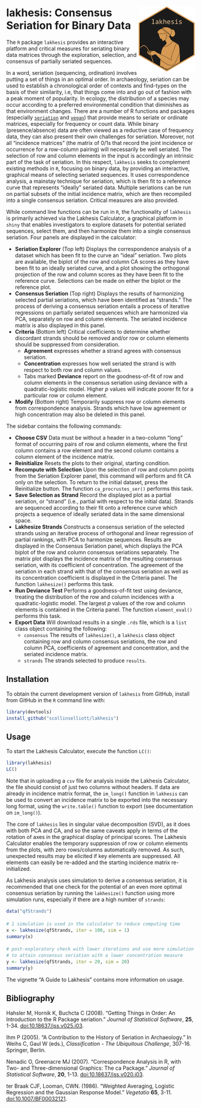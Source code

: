 
<!-- README.md is generated from README.Rmd. Please edit that file -->

# <img src="man/figures/logo.png" align="right" width="150px"/> lakhesis: Consensus Seriation for Binary Data

<!-- badges: start -->
<!-- badges: end -->

The `R` package `lakhesis` provides an interactive platform and critical
measures for seriating binary data matrices through the exploration,
selection, and consensus of partially seriated sequences.

In a word, seriation (sequencing, ordination) involves putting a set of
things in an optimal order. In archaeology, seriation can be used to
establish a chronological order of contexts and find-types on the basis
of their similarity, i.e, that things come into and go out of fashion
with a peak moment of popularity. In ecology, the distribution of a
species may occur according to a preferred environmental condition that
diminishes as that environment changes. There are a number of R
functions and packages (especially
[`seriation`](https://github.com/mhahsler/seriation) and
[`vegan`](https://CRAN.R-project.org/package=vegan)) that provide means
to seriate or ordinate matrices, especially for frequency or count data.
While binary (presence/absence) data are often viewed as a reductive
case of frequency data, they can also present their own challenges for
seriation. Moreover, not all “incidence matrices” (the matrix of 0/1s
that record the joint incidence or occurrence for a row-column pairing)
will necessarily be well seriated. The selection of row and column
elements in the input is accordingly an intrinsic part of the task of
seriation. In this respect, `lakhesis` seeks to complement existing
methods in `R`, focusing on binary data, by providing an interactive,
graphical means of selecting seriated sequences. It uses correspondence
analysis, a mainstay technique for seriation, which is then fit to a
reference curve that represents “ideally” seriated data. Multiple
seriations can be run on partial subsets of the initial incidence
matrix, which are then recompiled into a single consensus seriation.
Critical measures are also provided.

While command line functions can be run in `R`, the functionality of
`lakhesis` is primarily achieved via the Lakhesis Calculator, a
graphical platform in `shiny` that enables investigators to explore
datasets for potential seriated sequences, select them, and then
harmonize them into a single consensus seriation. Four panels are
displayed in the calculator:

- **Seriation Explorer** (Top left) Displays the correspondence analysis
  of a dataset which has been fit to the curve an “ideal” seriation. Two
  plots are available, the biplot of the row and column CA scores as
  they have been fit to an ideally seriated curve, and a plot showing
  the orthogonal projection of the row and column scores as they have
  been fit to the reference curve. Selections can be made on either the
  biplot or the reference plot.
- **Consensus Seriation** (Top right) Displays the results of
  harmonizing selected partial seriations, which have been identified as
  “strands.” The process of deriving a consensus seriation entails a
  process of iterative regressions on partially seriated sequences which
  are harmonized via PCA, separately on row and column elements. The
  seriated incidence matrix is also displayed in this panel.
- **Criteria** (Bottom left) Critical coefficients to determine whether
  discordant strands should be removed and/or row or column elements
  should be suppressed from consideration.
  - **Agreement** expresses whether a strand agrees with consensus
    seriation.
  - **Concentration** expresses how well seriated the strand is with
    respect to both row and column values.
  - Tabs marked **Deviance** report on the goodness-of-fit of row and
    column elements in the consensus seriation using deviance with a
    quadratic-logistic model. Higher $p$ values will indicate poorer fit
    for a particular row or column element.
- **Modify** (Bottom right) Temporarily suppress row or column elements
  from correspondence analysis. Strands which have low agreement or high
  concentration may also be deleted in this panel.

The sidebar contains the following commands:

- **Choose CSV** Data must be without a header in a two-column “long”
  format of occurring pairs of row and column elements, where the first
  column contains a row element and the second column contains a column
  element of the incidence matrix.
- **Reinitialize** Resets the plots to their original, starting
  condition.
- **Recompute with Selection** Upon the selection of row and column
  points from the Seriation Explorer panel, this command will perform
  and fit CA only on the selection. To return to the initial dataset,
  press the Reinitialize button. The function `ca_procrustes_ser()`
  performs this task.
- **Save Selection as Strand** Record the displayed plot as a partial
  seriation, or “strand” (i.e., partial with respect to the initial
  data). Strands are sequenced according to their fit onto a reference
  curve which projects a sequence of ideally seriated data in the same
  dimensional space.
- **Lakhesize Strands** Constructs a consensus seriation of the selected
  strands using an iterative process of orthogonal and linear regression
  of partial rankings, with PCA to harmonize sequences. Results are
  displayed in the Consensus Seriation panel, which displays the PCA
  biplot of the row and column consensus seriations separately. The
  matrix plot displays the incidence matrix of the resulting consensus
  seriation, with its coefficient of concentration. The agreement of the
  seriation in each strand with that of the consensus seriation as well
  as its concentration coefficient is displayed in the Criteria panel.
  The function `lakhesize()` performs this task.
- **Run Deviance Test** Performs a goodness-of-fit test using deviance,
  treating the distribution of the row and column incidences with a
  quadratic-logistic model. The largest $p$ values of the row and column
  elements is contained in the Criteria panel. The function
  `element_eval()` performs this task.
- **Export Data** Will download results in a single `.rds` file, which
  is a `list` class object containing the following:
  - `consensus` The results of `lakhesize()`, a `lakhesis` class object
    containing row and column consensus seriations, the row and column
    PCA, coefficients of agreement and concentration, and the seriated
    incidence matrix.
  - `strands` The strands selected to produce `results`.

## Installation

To obtain the current development version of `lakhesis` from GitHub,
install from GitHub in the `R` command line with:

``` r
library(devtools)
install_github("scollinselliott/lakhesis") 
```

## Usage

To start the Lakhesis Calculator, execute the function `LC()`:

``` r
library(lakhesis)
LC()
```

Note that in uploading a `csv` file for analysis inside the Lakhesis
Calculator, the file should consist of just two columns without headers.
If data are already in incidence matrix format, the `im_long()` function
in `lakhesis` can be used to convert an incidence matrix to be exported
into the necessary long format, using the `write.table()` function to
export (see documentation on `im_long()`).

The core of `lakhesis` lies in singular value decomposition (SVD), as it
does with both PCA and CA, and so the same caveats apply in terms of the
rotation of axes in the graphical display of principal scores. The
Lakhesis Calculator enables the temporary suppression of row or column
elements from the plots, with zero rows/columns automatically removed.
As such, unexpected results may be elicited if key elements are
suppressed. All elements can easily be re-added and the starting
incidence matrix re-initialized.

As Lakhesis analysis uses simulation to derive a consensus seriation, it
is recommended that one check for the potential of an even more optimal
consensus seriation by running the `lakhesize()` function using more
simulation runs, especially if there are a high number of `strands`:

``` r
data("qfStrands")

# 1 simulation is used in the calculator to reduce computing time
x <- lakhesize(qfStrands, iter = 100, sim = 1)
summary(x)

# post-exploratory check with lower iterations and use more simulation runs 
# to attain consensus seriation with a lower concentration measure 
y <- lakhesize(qfStrands, iter = 20, sim = 20)
summary(y)
```

The vignette “A Guide to Lakhesis” contains more information on usage.

## Bibliography

Hahsler M, Hornik K, Buchcta C (2008). “Getting Things in Order: An
Introduction to the R Package seriation.” *Journal of Statistical
Software*, **25**, 1-34.
[doi:10.18637/jss.v025.i03](https://doi.org/10.18637/jss.v025.i03).

Ihm P (2005). “A Contribution to the History of Seriation in
Archaeology.” In Weihs C, Gaul W (eds.), *Classification - The
Ubiquitous Challenge*, 307-16. Springer, Berlin.

Nenadic O, Greenacre MJ (2007). “Correspondence Analysis in R, with Two-
and Three-dimensional Graphics: The ca Package.” *Journal of Statistical
Software*, **20**, 1-13.
[doi:10.18637/jss.v020.i03](https://doi.org/10.18637/jss.v020.i03).

ter Braak CJF, Looman, CWN. (1986). “Weighted Averaging, Logistic
Regression and the Gaussian Response Model.” *Vegetatio* **65**, 3-11.
[doi:10.1007/BF00032121](https://doi.org/10.1007/BF00032121).
